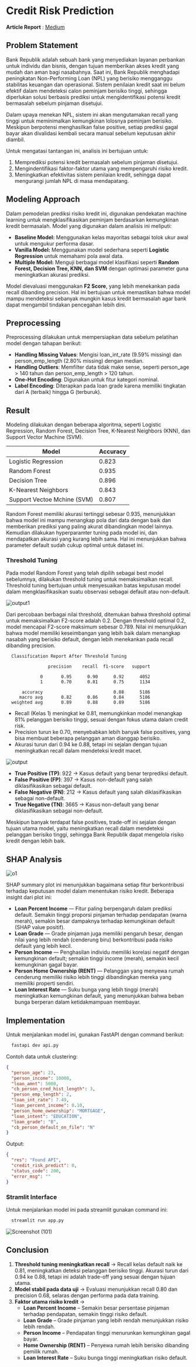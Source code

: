 # Credit Risk Prediction

**Article Report** : [Medium](https://medium.com/@febbyngrni/predicting-credit-risk-with-machine-learning-models-010f8d66beb6)<br>

## Problem Statement
Bank Republik adalah sebuah bank yang menyediakan layanan perbankan untuk individu dan bisnis, dengan tujuan memberikan akses kredit yang mudah dan aman bagi nasabahnya. Saat ini, Bank Republik menghadapi peningkatan Non-Performing Loan (NPL) yang berisiko mengganggu stabilitas keuangan dan operasional. Sistem penilaian kredit saat ini belum efektif dalam mendeteksi calon peminjam berisiko tinggi, sehingga diperlukan solusi berbasis prediksi untuk mengidentifikasi potensi kredit bermasalah sebelum pinjaman disetujui.

Dalam upaya menekan NPL, sistem ini akan mengutamakan recall yang tinggi untuk meminimalkan kemungkinan lolosnya peminjam berisiko. Meskipun berpotensi menghasilkan false positive, setiap prediksi gagal bayar akan divalidasi kembali secara manual sebelum keputusan akhir diambil.

Untuk mengatasi tantangan ini, analisis ini bertujuan untuk:
1. Memprediksi potensi kredit bermasalah sebelum pinjaman disetujui.
2. Mengindentifikasi faktor-faktor utama yang mempengaruhi risiko kredit.
3. Meningkatkan efektivitas sistem penilaian kredit, sehingga dapat mengurangi jumlah NPL di masa mendapatang.

## Modeling Approach
Dalam pemodelan prediksi risiko kredit ini, digunakan pendekatan machine learning untuk mengklasifikasikan peminjam berdasarkan kemungkinan kredit bermasalah. Model yang digunakan dalam analisis ini meliputi:
- **Baseline Model:** Menggunakan kelas mayoritas sebagai tolok ukur awal untuk mengukur performa dasar.
- **Vanilla Model:** Menggunakan model sederhana seperti **Logistic Regression** untuk memahami pola awal data.
- **Multiple Model:** Menguji berbagai model klasifikasi seperti **Random Forest, Decision Tree, KNN, dan SVM** dengan optimasi parameter guna meningkatkan akurasi prediksi.

Model dievaluasi menggunakan **F2 Score**, yang lebih menekankan pada recall dibanding precision. Hal ini bertujuan untuk memastikan bahwa model mampu mendeteksi sebanyak mungkin kasus kredit bermasalah agar bank dapat mengambil tindakan pencegahan lebih dini.

## Preprocessing
Preprocessing dilakukan untuk mempersiapkan data sebelum pelatihan model dengan tahapan berikut:

- **Handling Missing Values**: Mengisi loan_int_rate (9.59% missing) dan person_emp_length (2.80% missing) dengan median.
- **Handling Outliers**: Memfilter data tidak make sense, seperti person_age > 140 tahun dan person_emp_length > 120 tahun.
- **One-Hot Encoding**: Digunakan untuk fitur kategori nominal.
- **Label Encoding**: Diterapkan pada loan grade karena memiliki tingkatan dari A (terbaik) hingga G (terburuk).

## Result

Modeling dilakukan dengan beberapa algoritma, seperti Logistic Regression, Random Forest, Decision Tree, K-Nearest Neighbors (KNN), dan Support Vector Machine (SVM).

| Model                         | Accuracy   |
|-------------------------------|------------|
| Logistic Regression           | 0.823      |
| Random Forest                 | 0.935      |
| Decision Tree                 | 0.896      |
| K-Nearest Neighbors           | 0.843      |
| Support Vectoe Mchine (SVM)   | 0.807      |

Random Forest memiliki akurasi tertinggi sebesar 0.935, menunjukkan bahwa model ini mampu menangkap pola dari data dengan baik dan memberikan prediksi yang paling akurat dibandingkan model lainnya. Kemudian dilakukan hyperparamter tuning pada model ini, dan mendapatkan akurasi yang kurang lebih sama. Hal ini menunjukkan bahwa parameter default sudah cukup optimal untuk dataset ini.

### Threshold Tuning
Pada model Random Forest yang telah dipilih sebagai best model sebelumnya, dilakukan threshold tuning untuk memaksimalkan recall. Threshold tuning bertujuan untuk menyesuaikan batas keputusan model dalam mengklasifikasikan suatu observasi sebagai default atau non-default.

![output1](https://github.com/user-attachments/assets/bb01cda9-181c-4b4c-8955-925dee07a28e)

Dari percobaan berbagai nilai threshold, ditemukan bahwa threshold optimal untuk memaksimalkan F2-score adalah 0.2. Dengan threshold optimal 0.2, model mencapai F2-score maksimum sebesar 0.789. Nilai ini menunjukkan bahwa model memiliki keseimbangan yang lebih baik dalam menangkap nasabah yang berisiko default, dengan lebih menekankan pada recall dibanding precision.

``` 
  Classification Report After Threshold Tuning
  
                precision    recall  f1-score   support
  
             0       0.95      0.90      0.92      4052
             1       0.70      0.81      0.75      1134
  
      accuracy                           0.88      5186
     macro avg       0.82      0.86      0.84      5186
  weighted avg       0.89      0.88      0.89      5186
```

- Recall (Kelas 1) meningkat ke 0.81, memungkinkan model menangkap 81% pelanggan berisiko tinggi, sesuai dengan fokus utama dalam credit risk.
- Precision turun ke 0.70, menyebabkan lebih banyak false positives, yang bisa membuat beberapa pelanggan aman dianggap berisiko.
- Akurasi turun dari 0.94 ke 0.88, tetapi ini sejalan dengan tujuan meningkatkan recall dalam mendeteksi kredit macet.

![output](https://github.com/user-attachments/assets/fce94b44-4629-45c2-8066-fb7791417d84)

- **True Positive (TP)**: 922 → Kasus default yang benar terprediksi default.
- **False Positive (FP)**: 397 → Kasus non-default yang salah diklasifikasikan sebagai default.
- **False Negative (FN)**: 212 → Kasus default yang salah diklasifikasikan sebagai non-default.
- **True Negative (TN)**: 3665 → Kasus non-default yang benar diklasifikasikan sebagai non-default.

Meskipun banyak terdapat false positives, trade-off ini sejalan dengan tujuan utama model, yaitu meningkatkan recall dalam mendeteksi pelanggan berisiko tinggi, sehingga Bank Republik dapat mengelola risiko kredit dengan lebih baik.

## SHAP Analysis
![o1](https://github.com/user-attachments/assets/85288c42-bb04-4a0e-976e-3b117dfa70c8)

SHAP summary plot ini menunjukkan bagaimana setiap fitur berkontribusi terhadap keputusan model dalam menentukan risiko kredit. Beberapa insight dari plot ini:
- **Loan Percent Income** — Fitur paling berpengaruh dalam prediksi default. Semakin tinggi proporsi pinjaman terhadap pendapatan (warna merah), semakin besar dampaknya terhadap kemungkinan default (SHAP value positif).
- **Loan Grade** — Grade pinjaman juga memiliki pengaruh besar, dengan nilai yang lebih rendah (cenderung biru) berkontribusi pada risiko default yang lebih kecil.
- **Person Income** — Penghasilan individu memiliki korelasi negatif dengan kemungkinan default; semakin tinggi income (merah), semakin kecil kemungkinan gagal bayar.
- **Person Home Ownership (RENT)** — Pelanggan yang menyewa rumah cenderung memiliki risiko lebih tinggi dibandingkan mereka yang memiliki properti sendiri.
- **Loan Interest Rate** — Suku bunga yang lebih tinggi (merah) meningkatkan kemungkinan default, yang menunjukkan bahwa beban bunga berperan dalam ketidakmampuan membayar.

## Implementation
Untuk menjalankan model ini, gunakan FastAPI dengan command berikut:
``` bash
  fastapi dev api.py
```

Contoh data untuk clustering:
```json
{
  "person_age": 23,
  "person_income": 10000,
  "loan_amnt": 5000,
  "cb_person_cred_hist_length": 3,
  "person_emp_length": 2,
  "loan_int_rate": 7.49,
  "loan_percent_income": 0.10,
  "person_home_ownership": "MORTGAGE",
  "loan_intent": "EDUCATION",
  "loan_grade": "B",
  "cb_person_default_on_file": "N"
}
```

Output:
```json
{
  "res": "Found API",
  "credit_risk_predict": 0,
  "status_code": 200,
  "error_msg": ""
}
```

### Stramlit Interface
Untuk menjalankan model ini pada streamlit gunakan command ini:
``` bash
  streamlit run app.py
```

![Screenshot (101)](https://github.com/user-attachments/assets/b21982d4-7ec0-4d38-97d1-683b2143f9c9)

## Conclusion
1. **Threshold tuning meningkatkan recall** → Recall kelas default naik ke 0.81, meningkatkan deteksi pelanggan berisiko tinggi. Akurasi turun dari 0.94 ke 0.88, tetapi ini adalah trade-off yang sesuai dengan tujuan utama.
2. **Model stabil pada data uji** → Evaluasi menunjukkan recall 0.80 dan precision 0.68, selaras dengan performa pada data training.
3. **Faktor utama risiko kredit** →  
   - **Loan Percent Income** – Semakin besar persentase pinjaman terhadap pendapatan, semakin tinggi risiko default.  
   - **Loan Grade** – Grade pinjaman yang lebih rendah menunjukkan risiko lebih rendah.  
   - **Person Income** – Pendapatan tinggi menurunkan kemungkinan gagal bayar.  
   - **Home Ownership (RENT)** – Penyewa rumah lebih berisiko dibanding pemilik rumah.
   - **Loan Interest Rate** – Suku bunga tinggi meningkatkan risiko default.
